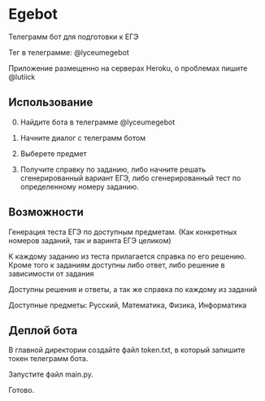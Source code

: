 # Egebot

Телеграмм бот для подготовки к ЕГЭ

Тег в телеграмме: @lyceumegebot

Приложение размещенно на серверах Heroku, о проблемах пишите @lutiick
## Использование 

0. Найдите бота в телеграмме @lyceumegebot

1. Начните диалог с телеграмм ботом

2. Выберете предмет

3. Получите справку по заданию, либо начните решать сгенерированный вариант ЕГЭ, либо сгенерированный тест по определенному номеру заданию.

## Возможности

Генерация теста ЕГЭ по доступным предметам. (Как конкретных номеров заданий, так и варинта ЕГЭ целиком)

К каждому заданию из теста прилагается справка по его решению. Кроме того к заданиям доступны либо ответ, либо решение в зависимости от задания

Доступны решения и ответы, а так же справка по каждому из заданий

Доступные предметы: Русский, Математика, Физика, Информатика

## Деплой бота
В главной директории создайте файл token.txt, в который запишите токен телеграмм бота.

Запустите файл main.py.

Готово.
